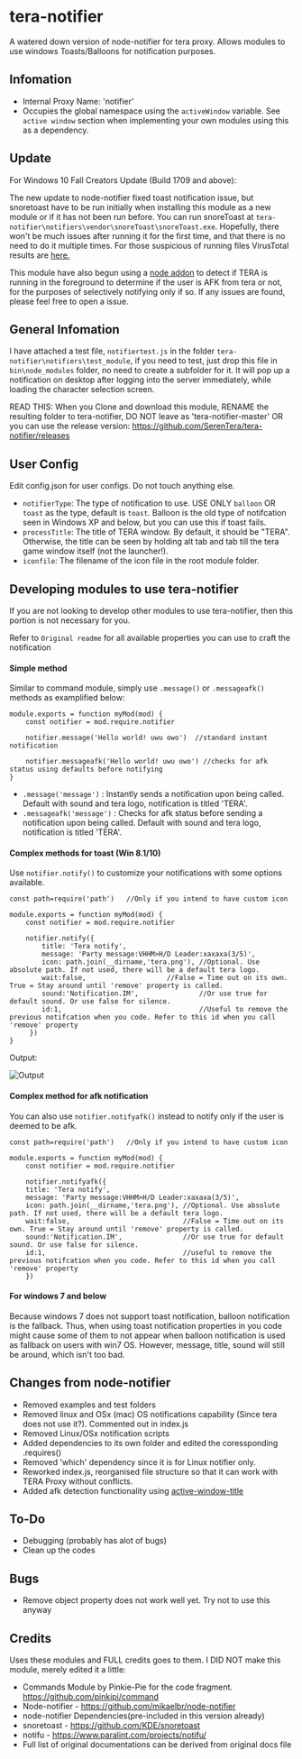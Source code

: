 # tera-notifier
A watered down version of node-notifier for tera proxy. Allows modules to use windows Toasts/Balloons for notification purposes.

## Infomation
- Internal Proxy Name: 'notifier'
- Occupies the global namespace using the `activeWindow` variable. See `active window` section when implementing your own modules using this as a dependency.

## Update
For Windows 10 Fall Creators Update (Build 1709 and above):

The new update to node-notifier fixed toast notification issue, but snoretoast have to be run initially when installing this module as a new module or if it has not been run before. You can run snoreToast at `tera-notifier\notifiers\vendor\snoreToast\snoreToast.exe`. Hopefully, there won't be much issues after running it for the first time, and that there is no need to do it multiple times. For those suspicious of running files VirusTotal results are [here.](https://www.virustotal.com/#/file/9e8016d8552c50db2ed2b5a08a1523a258214d550aa5dd52ce566fd409c72a7e/detection)

This module have also begun using a [node addon](https://github.com/SerenTera/active-window-title) to detect if TERA is running in the foreground to determine if the user is AFK from tera or not, for the purposes of selectively notifying only if so. If any issues are found, please feel free to open a issue.

## General Infomation
I have attached a test file, `notifiertest.js` in the folder `tera-notifier\notifiers\test_module`, if you need to test, just drop this file in `bin\node_modules` folder, no need to create a subfolder for it. It will pop up a notification on desktop after logging into the server immediately, while loading the character selection screen.

READ THIS: When you Clone and download this module, RENAME the resulting folder to tera-notifier, DO NOT leave as 'tera-notifier-master' OR you can use the release version: https://github.com/SerenTera/tera-notifier/releases

## User Config
Edit config.json for user configs. Do not touch anything else.
- `notifierType`: The type of notification to use. USE ONLY `balloon` OR `toast` as the type, default is `toast`. Balloon is the old type of notifcation seen in Windows XP and below, but you can use this if toast fails.
- `processTitle`: The title of TERA window. By default, it should be "TERA". Otherwise, the title can be seen by holding alt tab and tab till the tera game window itself (not the launcher!).
- `iconfile`: The filename of the icon file in the root module folder.

## Developing modules to use tera-notifier
If you are not looking to develop other modules to use tera-notifier, then this portion is not necessary for you.

Refer to `Original readme` for all available properties you can use to craft the notification

#### Simple method
Similar to command module, simply use `.message()` or `.messageafk()` methods as examplified below:
```
module.exports = function myMod(mod) {	
    const notifier = mod.require.notifier 
    
    notifier.message('Hello world! uwu owo')  //standard instant notification
    
    notifier.messageafk('Hello world! uwu owo') //checks for afk status using defaults before notifying
}
```
- `.message('message')` : Instantly sends a notification upon being called. Default with sound and tera logo, notification is titled 'TERA'.
- `.messageafk('message')` : Checks for afk status before sending a notification upon being called. Default with sound and tera logo, notification is titled 'TERA'. 

#### Complex methods for toast (Win 8.1/10)
Use `notifier.notify()` to customize your notifications with some options available.
```
const path=require('path')   //Only if you intend to have custom icon
	
module.exports = function myMod(mod) {	
    const notifier = mod.require.notifier

    notifier.notify({
		title: 'Tera notify',
		message: 'Party message:VHHM>H/D Leader:xaxaxa(3/5)',
		icon: path.join(__dirname,'tera.png'), //Optional. Use absolute path. If not used, there will be a default tera logo.
		wait:false, 			       //False = Time out on its own. True = Stay around until 'remove' property is called.
		sound:'Notification.IM',               //Or use true for default sound. Or use false for silence.
		id:1,                                  //Useful to remove the previous notifcation when you code. Refer to this id when you call 'remove' property
     })
}
```
  
Output:

![Output](http://i.imgur.com/HOHMfgf.jpg)  

#### Complex method for afk notification
You can also use `notifier.notifyafk()` instead to notify only if the user is deemed to be afk. 
```
const path=require('path')   //Only if you intend to have custom icon
	
module.exports = function myMod(mod) {	
    const notifier = mod.require.notifier
    
    notifier.notifyafk({
	title: 'Tera notify',
	message: 'Party message:VHHM>H/D Leader:xaxaxa(3/5)',
	icon: path.join(__dirname,'tera.png'), //Optional. Use absolute path. If not used, there will be a default tera logo.
	wait:false,                            //False = Time out on its own. True = Stay around until 'remove' property is called.
	sound:'Notification.IM',               //Or use true for default sound. Or use false for silence.
	id:1,                                  //useful to remove the previous notifcation when you code. Refer to this id when you call 'remove' property
    })
```
#### For windows 7 and below
Because windows 7 does not support toast notification, balloon notification is the fallback. Thus, when using toast notification properties in you code might cause some of them to not appear when balloon notification is used as fallback on users with win7 OS. However, message, title, sound will still be around, which isn't too bad.
  
## Changes from node-notifier
- Removed examples and test folders
- Removed linux and OSx (mac) OS notifications capability (Since tera does not use it?). Commented out in index.js
- Removed Linux/OSx notification scripts
- Added dependencies to its own folder and edited the coressponding .requires() 
- Removed 'which' dependency since it is for Linux notifier only.
- Reworked index.js, reorganised file structure so that it can work with TERA Proxy without conflicts.
- Added afk detection functionality using [active-window-title](https://github.com/SerenTera/active-window-title)

## To-Do
- Debugging (probably has alot of bugs)
- Clean up the codes

## Bugs
- Remove object property does not work well yet. Try not to use this anyway

## Credits
Uses these modules and FULL credits goes to them. I DID NOT make this module, merely edited it a little:
- Commands Module by Pinkie-Pie for the code fragment. https://github.com/pinkipi/command
- Node-notifier - https://github.com/mikaelbr/node-notifier 
- node-notifier Dependencies(pre-included in this version already)
- snoretoast - https://github.com/KDE/snoretoast
- notifu - https://www.paralint.com/projects/notifu/
- Full list of original documentations can be derived from original docs file

